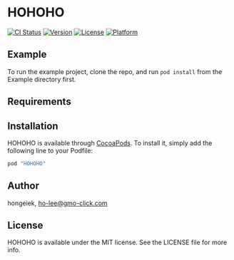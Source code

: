 # HOHOHO

[![CI Status](http://img.shields.io/travis/hongeiek/HOHOHO.svg?style=flat)](https://travis-ci.org/hongeiek/HOHOHO)
[![Version](https://img.shields.io/cocoapods/v/HOHOHO.svg?style=flat)](http://cocoapods.org/pods/HOHOHO)
[![License](https://img.shields.io/cocoapods/l/HOHOHO.svg?style=flat)](http://cocoapods.org/pods/HOHOHO)
[![Platform](https://img.shields.io/cocoapods/p/HOHOHO.svg?style=flat)](http://cocoapods.org/pods/HOHOHO)

## Example

To run the example project, clone the repo, and run `pod install` from the Example directory first.

## Requirements

## Installation

HOHOHO is available through [CocoaPods](http://cocoapods.org). To install
it, simply add the following line to your Podfile:

```ruby
pod "HOHOHO"
```

## Author

hongeiek, ho-lee@gmo-click.com

## License

HOHOHO is available under the MIT license. See the LICENSE file for more info.
